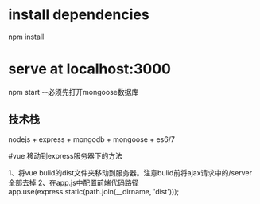 # install dependencies
npm install

# serve at localhost:3000
npm start --必须先打开mongoose数据库

## 技术栈

nodejs + express + mongodb + mongoose + es6/7 


#vue 移动到express服务器下的方法

1、将vue bulid的dist文件夹移动到服务器。注意bulid前将ajax请求中的/server全部去掉
2、在app.js中配置前端代码路径
app.use(express.static(path.join(__dirname, 'dist')));
